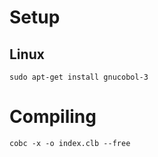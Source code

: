 # Setup

## Linux

```shell
sudo apt-get install gnucobol-3
```

# Compiling

```shell
cobc -x -o index.clb --free
```